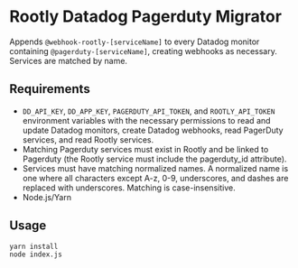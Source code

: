 # Rootly Datadog Pagerduty Migrator

Appends `@webhook-rootly-[serviceName]` to every Datadog monitor containing `@pagerduty-[serviceName]`, creating webhooks as necessary. Services are matched by name.

## Requirements

- `DD_API_KEY`, `DD_APP_KEY`, `PAGERDUTY_API_TOKEN`, and `ROOTLY_API_TOKEN` environment variables
  with the necessary permissions to read and update Datadog monitors, create Datadog webhooks, read PagerDuty services, and read Rootly services.
- Matching Pagerduty services must exist in Rootly and be linked to Pagerduty (the Rootly service must include the pagerduty_id attribute).
- Services must have matching normalized names. A normalized name is one where all characters except A-z, 0-9, underscores, and dashes are replaced with underscores. Matching is case-insensitive.
- Node.js/Yarn

## Usage

    yarn install
    node index.js
